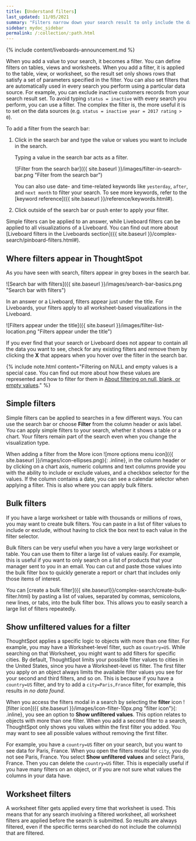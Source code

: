 ```yaml
---
title: [Understand filters]
last_updated: 11/05/2021
summary: "Filters narrow down your search result to only include the data you want to see."
sidebar: mydoc_sidebar
permalink: /:collection/:path.html
---
```


{% include content/liveboards-announcement.md %}

When you add a value to your search, it becomes a filter. You can define filters on tables, views and worksheets. When you add a filter, it is applied to the table, view, or worksheet, so the result set only shows rows that satisfy a set of parameters specified in the filter. You can also set filters that are automatically used in every search you perform using a particular data source. For example, you can exclude inactive customers records from your search result set. To avoid typing `status = inactive` with every search you perform, you can use a filter. The complex the filter is, the more useful it is to set on the data sources (e.g. `status = inactive year = 2017 rating > 0`).

To add a filter from the search bar:

1. Click in the search bar and type the value or values you want to include in the search.

    Typing a value in the search bar acts as a filter.

    ![Filter from the search bar]({{ site.baseurl }}/images/filter-in-search-bar.png "Filter from the search bar")

    You can also use date- and time-related keywords like `yesterday`, `after`, and `next month` to
    filter your search. To see more keywords, refer to the [keyword
    reference]({{ site.baseurl }}/reference/keywords.html#).

2. Click outside of the search bar or push enter to apply your filter.

Simple filters can be applied to an answer, while Liveboard filters can be
applied to all visualizations of a Liveboard. You can find out more about
[Liveboard filters in the Liveboards section]({{ site.baseurl }}/complex-search/pinboard-filters.html#).


## Where filters appear in ThoughtSpot

As you have seen with search, filters appear in grey boxes in the search bar.

 ![Search bar with filters]({{ site.baseurl }}/images/search-bar-basics.png "Search bar with filters")

In an answer or a Liveboard, filters appear just under the title. For Liveboards, your filters apply to all worksheet-based visualizations in the Liveboard.

 ![Filters appear under the title]({{ site.baseurl }}/images/filter-list-location.png "Filters appear under the title")

If you ever find that your search or Liveboard does not appear to contain all the
data you want to see, check for any existing filters and remove them by clicking
the **X** that appears when you hover over the filter in the search bar.

{% include note.html content="Filtering on NULL and empty values is a special
case. You can find out more about how these values are represented and how to
filter for them in [About filtering on null, blank, or empty
values](about-filters-for-null.html#)." %}

## Simple filters

Simple filters can be applied to searches in a few different ways. You can use
the search bar or choose **Filter** from the column header or axis label.
You can apply simple filters to your search, whether it shows a table or a
chart. Your filters remain part of the search even when you change the
visualization type.

When adding a filter from the More icon
![more options menu icon]({{ site.baseurl }}/images/icon-ellipses.png){: .inline},
in the column header or by clicking on a chart axis, numeric columns and
text columns provide you with the ability to include or exclude values, and
a checkbox selector for the values. If the column contains a date, you can see a
calendar selector when applying a filter. This is also where you can apply bulk filters.

## Bulk filters

If you have a large worksheet or table with thousands or millions of rows, you
may want to create bulk filters. You can paste in a list of filter values to
include or exclude, without having to click the box next to each value in the
filter selector.

Bulk filters can be very useful when you have a very large worksheet or table.
You can use them to filter a large list of values easily. For example, this is
useful if you want to only search on a list of products that your manager sent
to you in an email. You can cut and paste those values into the bulk filter box
to quickly generate a report or chart that includes only those items of
interest.

You can [create a bulk filter]({{ site.baseurl}}/complex-search/create-bulk-filter.html) by pasting a list of values,
separated by commas, semicolons, new lines, or tabs, into the bulk filter box.
This allows you to easily search a large list of filters repeatedly.

## Show unfiltered values for a filter

ThoughtSpot applies a specific logic to objects with more than one filter. For example, you may have a Worksheet-level filter, such as `country=US`. While searching on that Worksheet, you might want to add filters for specific cities. By default, ThoughtSpot limits your possible filter values to cities in the United States, since you have a Worksheet-level `US` filter. The first filter you apply on an object always limits the available filter values you see for your second and third filters, and so on. This is because if you have a `country=US` filter, and try to add a `city=Paris,France` filter, for example, this results in *no data found*.

When you access the filters modal in a search by selecting the **filter** icon ![filter icon]({{ site.baseurl }}/images/icon-filter-10px.png "filter icon"){: .inline}, you see an option to **Show unfiltered values**. This option relates to objects with more than one filter. When you add a second filter to a search, ThoughtSpot only shows you values within the first filter you added. You may want to see all possible values without removing the first filter.

For example, you have a `country=US` filter on your search, but you want to see data for Paris, France. When you open the filters modal for `city`, you do not see Paris, France. You select **Show unfiltered values** and select Paris, France. Then you can delete the `country=US` filter. This is especially useful if you have many filters on an object, or if you are not sure what values the columns in your data have.

## Worksheet filters

A worksheet filter gets applied every time that worksheet is used. This means that for any search involving a filtered worksheet, all worksheet filters are applied before the search is submitted. So results are always filtered, even if the specific terms searched do not include the column(s) that are filtered.
